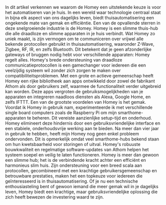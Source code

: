 In dit artikel verkennen we waarom de Homey een uitstekende keuze is voor het automatiseren van je huis. In een wereld waar technologie centraal staat in bijna elk aspect van ons dagelijks leven, biedt thuisautomatisering een ongekende mate van gemak en efficiëntie. Een van de opvallende sterren in deze snelgroeiende industrie is de Homey. Homey is een slimme thuis-hub die alle draadloze en slimme apparaten in je huis verbindt. Wat Homey zo uniek maakt, is zijn vermogen om te communiceren over vrijwel alle bekende protocollen gebruikt in thuisautomatisering, waaronder Z-Wave, Zigbee, RF, IR, en zelfs Bluetooth. Dit betekent dat je geen afzonderlijke gateways of bruggen nodig hebt voor verschillende apparaten: Homey regelt alles. Homey's brede ondersteuning van draadloze communicatieprotocollen is een gamechanger voor iedereen die een veelzijdig systeem wil zonder zich zorgen te maken over compatibiliteitsproblemen. Met een grote en actieve gemeenschap heeft Homey een rijke bibliotheek aan apps ontwikkeld door zowel de fabrikant Athom als door gebruikers zelf, waarmee de functionaliteit verder uitgebreid kan worden. Deze apps vergroten de gebruiksmogelijkheden van je apparaten en integreren naadloos diensten als Alexa, Google Home, en zelfs IFTTT. Een van de grootste voordelen van Homey is het gemak. Voordat ik Homey in gebruik nam, experimenteerde ik met verschillende single board computers zoals de Raspberry Pi om mijn smarthome-apparaten te beheren. Dit vereiste aanzienlijke setup-tijd en onderhoud. Homey elimineert deze hindernis door een gebruiksvriendelijke interface en een stabiele, onderhoudsvrije werking aan te bieden. Na meer dan vier jaar in gebruik te hebben, heeft mijn Homey nog geen enkel probleem ondervonden. Dit is opmerkelijk omdat veel smarthome-hubs bekend staan om hun kwetsbaarheid voor storingen of uitval. Homey's robuuste bouwkwaliteit en regelmatige software-updates van Athom helpen het systeem soepel en veilig te laten functioneren. Homey is meer dan gewoon een slimme hub; het is de verbindende kracht achter een efficiënt en harmonieus slim huis. Zijn ondersteuning voor een breed scala aan protocollen, gecombineerd met een krachtige gebruikersgemeenschap en betrouwbare prestaties, maken het een topkeuze voor iedereen die geïnteresseerd is in thuisautomatisering. Of je nu een technische enthousiasteling bent of gewoon iemand die meer gemak wil in je dagelijks leven, Homey biedt een krachtige, maar gebruiksvriendelijke oplossing die zich heeft bewezen de investering waard te zijn.